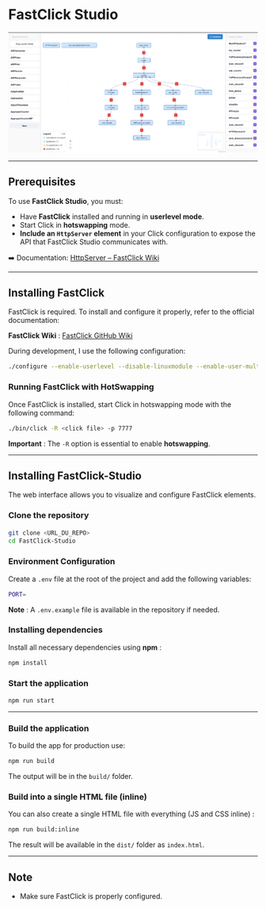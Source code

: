 # FastClick Studio

![FastClick Studio](docs/images/fastclick_studio.png)


---

## Prerequisites

To use **FastClick Studio**, you must:
- Have **FastClick** installed and running in **userlevel mode**.
- Start Click in **hotswapping** mode.
- **Include an `HttpServer` element** in your Click configuration to expose the API that FastClick Studio communicates with.

➡️ Documentation: [HttpServer – FastClick Wiki](https://github.com/tbarbette/fastclick/wiki/HTTPServer)

---

## Installing **FastClick**

FastClick is required. To install and configure it properly, refer to the official documentation:

**FastClick Wiki** : [FastClick GitHub Wiki](https://github.com/tbarbette/fastclick)

During development, I use the following configuration:

```sh
./configure --enable-userlevel --disable-linuxmodule --enable-user-multithread --enable-stats=2
```

### Running FastClick with HotSwapping

Once FastClick is installed, start Click in hotswapping mode with the following command:

```sh
./bin/click -R <click file> -p 7777
```

**Important** : The `-R` option is essential to enable **hotswapping**.

---

## Installing FastClick-Studio

The web interface allows you to visualize and configure FastClick elements.

### Clone the repository

```sh
git clone <URL_DU_REPO>
cd FastClick-Studio
```

### Environment Configuration

Create a `.env` file at the root of the project and add the following variables:

```sh
PORT=
```

**Note** : A `.env.example` file is available in the repository if needed.

### Installing dependencies

Install all necessary dependencies using **npm** :

```sh
npm install
```

### Start the application

```sh
npm run start
```

---

### Build the application

To build the app for production use:

```sh
npm run build
```

The output will be in the `build/` folder.

### Build into a single HTML file (inline)

You can also create a single HTML file with everything (JS and CSS inline) :

```sh
npm run build:inline
```

The result will be available in the `dist/` folder as `index.html`.

---

##  Note

- Make sure FastClick is properly configured.

